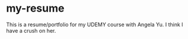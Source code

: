 # my-resume
This is a resume/portfolio for my UDEMY course with Angela Yu. I think I have a crush on her.
